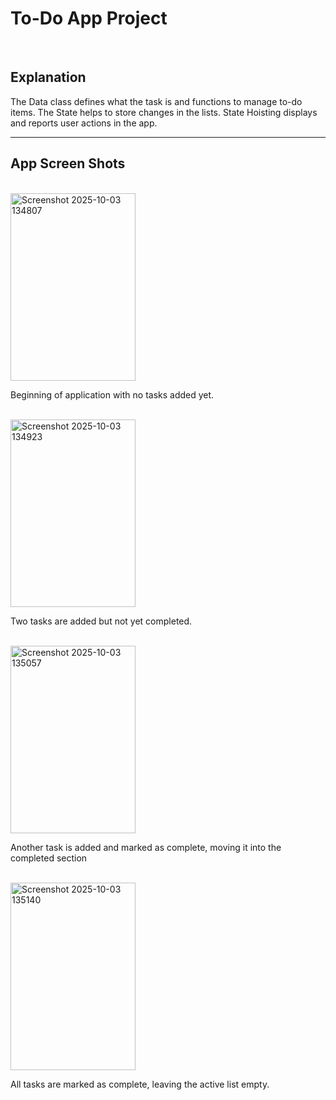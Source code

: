 <h1>To-Do App Project</h1>
<br>
<h2>Explanation</h2>
<p> The Data class defines what the task is and functions to manage to-do items. The State helps to store changes in the lists. State Hoisting displays and reports user actions in the app. </p>
<hr>
<h2>App Screen Shots</h2>
<br>
<img width="200" height="300" alt="Screenshot 2025-10-03 134807" src="https://github.com/user-attachments/assets/7d0fd283-8d4f-4d5e-85dc-6f3aec402d1e" />
<p>Beginning of application with no tasks added yet.</p>
<br>
<img width="200" height="300" alt="Screenshot 2025-10-03 134923" src="https://github.com/user-attachments/assets/f26ec653-e5f4-4257-bfad-1f4e37891c9c" />
<p>Two tasks are added but not yet completed.</p>
<br>
<img width="200" height="300" alt="Screenshot 2025-10-03 135057" src="https://github.com/user-attachments/assets/5e5c3b5d-8c46-4d89-8da0-753b09a5b5c4" />
<p>Another task is added and marked as complete, moving it into the completed section</p>
<br>
<img width="200" height="300" alt="Screenshot 2025-10-03 135140" src="https://github.com/user-attachments/assets/653902c7-cae8-497d-b1ca-ea9a0b54ccda" />
<p>All tasks are marked as complete, leaving the active list empty.</p>


